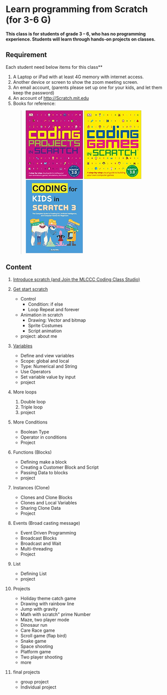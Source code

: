 # Learn programming from Scratch (for 3-6 G)


**This class is for students of grade 3 – 6, who has no programming experience.
Students will learn through hands-on projects on classes.**


## Requirement

 Each student need  below items for this class**

1. A Laptop or iPad with at least 4G memory with internet access.
2. Another device or screen to show the zoom meeting screen.
3. An email account, (parents please set up one for your kids, and let them keep the password)
4. An account of http://Scratch.mit.edu
5. Books for reference:
   > ![](../images/image3.png) ![](../images/image5.png) ![](../images/image6.png)

## Content

1. [Introduce scratch (and Join the MLCCC Coding Class Studio)](01.Introduce_Scratch.md)

2. [Get start scratch](02.Get_Start_Scratch.md)

   - Control
     - Condition: if else
     - Loop Repeat and forever
   - Animation in scratch
     - Drawing: Vector and bitmap
     - Sprite Costumes
     - Script animation
   - project: about me
  
3. [Variables](03.Variables.md)

   - Define and view variables
   - Scope: global and local
   - Type: Numerical and String
   - Use Operators
   - Set variable value by input
   - project

4. More loops
   1. Double loop
   2. Triple loop
   3. project

5. More Conditions

   - Boolean Type
   - Operator in conditions
   - Project

6. Functions (Blocks)
   - Defining make a block
   - Creating a Customer Block and Script
   - Passing Data to blocks
   - project
  
7. Instances (Clone)

   - Clones and Clone Blocks
   - Clones and Local Variables
   - Sharing Clone Data
   - Project

8. Events (Broad casting message)
   - Event Driven Programming
   - Broadcast Blocks
   - Broadcast and Wait
   - Multi-threading
   - Project

9.  List
    - Defining List
    - project

10. Projects
    - Holiday theme catch game
    - Drawing with rainbow line
    - Jump with gravity
    - Math with scratch" prime Number
    - Maze, two player mode
    - Dinosaur run
    - Care Race game
    - Scroll game (flap bird)
    - Snake game
    - Space shooting
    - Platform game
    - Two player shooting
    - more  
  
11. final projects
    - group project
    - Individual project


<!-- 3. Tell a story by scratch
1. How to build game in scratch
2. Build a Holiday theme game (Halloween game)
3. Build a Holiday theme game with clone (Christmas game)
4. Drawing with scratch with Pen and Script
5.  Game Programming: Catch Game(Drop Apple)
6.  Build another holiday them game (Chinese New Year)
7.  Game programming: Jump game
8.  Game programming:  Shooting Game
9.  Game programming: Race Game
10. Game programming: running game (Chrome dinosaur)
11. Using List: following
12. Math: primeNumber
13. Game Programming: Two person Shooting Game(Dot War)
14. Game Programming (Music Game)
15. Group projects(3-5week)
16. Final project (3-5week)
17. Demo -->
